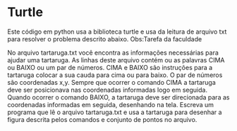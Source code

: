 # Turtle
Este código em python usa a biblioteca turtle e usa da leitura de arquivo txt para resolver o problema descrito abaixo.
Obs:Tarefa da faculdade

No arquivo tartaruga.txt você encontra as informações necessárias para ajudar uma tartaruga. As linhas deste arquivo contém ou as palavras CIMA ou BAIXO ou um par de números. CIMA e BAIXO são instruções para a tartaruga colocar a sua cauda para cima ou para baixo. O par de números são coordenadas x,y. Sempre que ocorrer o comando CIMA a tartaruga deve ser posicionava nas coordenadas informadas logo em seguida. Quando ocorrer o comando BAIXO, a tartaruga deve ser direcionada para as coordenadas informadas em seguida, desenhando na tela. Escreva um programa que lê o arquivo tartaruga.txt e usa a tartaruga para desenhar a figura descrita pelos comandos e conjunto de pontos no arquivo.
